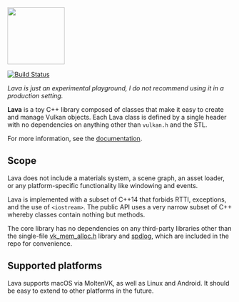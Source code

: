 <img src="https://github.com/prideout/lava/raw/master/extras/assets/klein31416.gif" height="128px">

[![Build Status](https://travis-ci.org/prideout/lava.svg?branch=master)](https://travis-ci.org/prideout/lava)

*Lava is just an experimental playground, I do not recommend using it in a production setting.*

**Lava** is a toy C++ library composed of classes that make it easy to create and manage Vulkan
objects.  Each Lava class is defined by a single header with no dependencies on anything other than
`vulkan.h` and the STL.

For more information, see the [documentation](http://github.prideout.net/lava/).

## Scope

Lava does not include a materials system, a scene graph, an asset loader, or any
platform-specific functionality like windowing and events.

Lava is implemented with a subset of C++14 that forbids RTTI, exceptions, and the use of
`<iostream>`. The public API uses a very narrow subset of C++ whereby classes contain nothing but
methods.

The core library has no dependencies on any third-party libraries other than the single-file
[vk_mem_alloc.h](src/vk_mem_alloc.h) library and [spdlog](https://github.com/gabime/spdlog), which
are included in the repo for convenience.

## Supported platforms

Lava supports macOS via MoltenVK, as well as Linux and Android. It should be easy to extend to other
platforms in the future.
